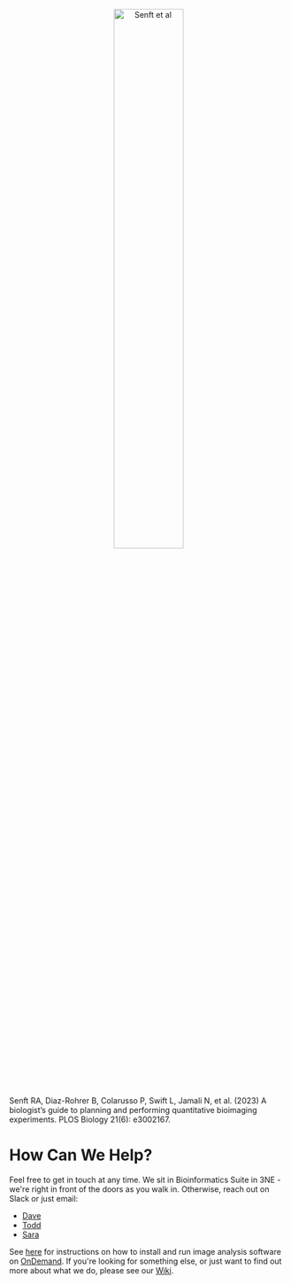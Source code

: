 <p align="center">
  <a href="https://doi.org/10.1371/journal.pbio.3002167"><img width="50%" src="https://github.com/user-attachments/assets/90ef3971-97f6-4b9a-859c-5239eed06a5a" alt="Senft et al"></a>
</p>

Senft RA, Diaz-Rohrer B, Colarusso P, Swift L, Jamali N, et al. (2023) A biologist’s guide to planning and performing quantitative bioimaging experiments. PLOS Biology 21(6): e3002167.

# How Can We Help?

Feel free to get in touch at any time. We sit in Bioinformatics Suite in 3NE - we're right in front of the doors as you walk in. Otherwise, reach out on Slack or just email:
* [Dave](https://www.crick.ac.uk/research/find-a-researcher/david-barry)
* [Todd](https://www.crick.ac.uk/research/find-a-researcher/todd-fallesen)
* [Sara](https://www.crick.ac.uk/research/find-a-researcher/sara-salgueiro-torres)

See [here](./pages/OnDemand.md) for instructions on how to install and run image analysis software on [OnDemand](https://openondemand.org/). If you're looking for something else, or just want to find out more about what we do, please see our [Wiki](https://github.com/FrancisCrickInstitute/CALM/wiki).
